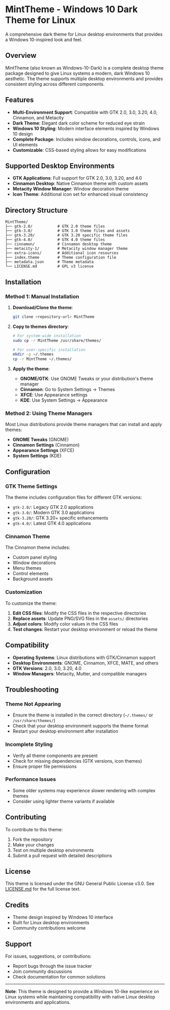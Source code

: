 # MintTheme - Windows 10 Dark Theme for Linux

A comprehensive dark theme for Linux desktop environments that provides a Windows 10-inspired look and feel.

## Overview

MintTheme (also known as Windows-10-Dark) is a complete desktop theme package designed to give Linux systems a modern, dark Windows 10 aesthetic. The theme supports multiple desktop environments and provides consistent styling across different components.

## Features

- **Multi-Environment Support**: Compatible with GTK 2.0, 3.0, 3.20, 4.0, Cinnamon, and Metacity
- **Dark Theme**: Elegant dark color scheme for reduced eye strain
- **Windows 10 Styling**: Modern interface elements inspired by Windows 10 design
- **Complete Package**: Includes window decorations, controls, icons, and UI elements
- **Customizable**: CSS-based styling allows for easy modifications

## Supported Desktop Environments

- **GTK Applications**: Full support for GTK 2.0, 3.0, 3.20, and 4.0
- **Cinnamon Desktop**: Native Cinnamon theme with custom assets
- **Metacity Window Manager**: Window decoration theme
- **Icon Theme**: Additional icon set for enhanced visual consistency

## Directory Structure

```
MintTheme/
├── gtk-2.0/           # GTK 2.0 theme files
├── gtk-3.0/           # GTK 3.0 theme files and assets
├── gtk-3.20/          # GTK 3.20 specific theme files
├── gtk-4.0/           # GTK 4.0 theme files
├── cinnamon/          # Cinnamon desktop theme
├── metacity-1/        # Metacity window manager theme
├── extra-icons/       # Additional icon resources
├── index.theme        # Theme configuration file
├── metadata.json      # Theme metadata
└── LICENSE.md         # GPL v3 license
```

## Installation

### Method 1: Manual Installation

1. **Download/Clone the theme**:
   ```bash
   git clone <repository-url> MintTheme
   ```

2. **Copy to themes directory**:
   ```bash
   # For system-wide installation
   sudo cp -r MintTheme /usr/share/themes/

   # For user-specific installation
   mkdir -p ~/.themes
   cp -r MintTheme ~/.themes/
   ```

3. **Apply the theme**:
   - **GNOME/GTK**: Use GNOME Tweaks or your distribution's theme manager
   - **Cinnamon**: Go to System Settings → Themes
   - **XFCE**: Use Appearance settings
   - **KDE**: Use System Settings → Appearance

### Method 2: Using Theme Managers

Most Linux distributions provide theme managers that can install and apply themes:

- **GNOME Tweaks** (GNOME)
- **Cinnamon Settings** (Cinnamon)
- **Appearance Settings** (XFCE)
- **System Settings** (KDE)

## Configuration

### GTK Theme Settings

The theme includes configuration files for different GTK versions:

- `gtk-2.0/`: Legacy GTK 2.0 applications
- `gtk-3.0/`: Modern GTK 3.0 applications
- `gtk-3.20/`: GTK 3.20+ specific enhancements
- `gtk-4.0/`: Latest GTK 4.0 applications

### Cinnamon Theme

The Cinnamon theme includes:
- Custom panel styling
- Window decorations
- Menu themes
- Control elements
- Background assets

### Customization

To customize the theme:

1. **Edit CSS files**: Modify the CSS files in the respective directories
2. **Replace assets**: Update PNG/SVG files in the `assets/` directories
3. **Adjust colors**: Modify color values in the CSS files
4. **Test changes**: Restart your desktop environment or reload the theme

## Compatibility

- **Operating Systems**: Linux distributions with GTK/Cinnamon support
- **Desktop Environments**: GNOME, Cinnamon, XFCE, MATE, and others
- **GTK Versions**: 2.0, 3.0, 3.20, 4.0
- **Window Managers**: Metacity, Mutter, and compatible managers

## Troubleshooting

### Theme Not Appearing
- Ensure the theme is installed in the correct directory (`~/.themes/` or `/usr/share/themes/`)
- Check that your desktop environment supports the theme format
- Restart your desktop environment after installation

### Incomplete Styling
- Verify all theme components are present
- Check for missing dependencies (GTK versions, icon themes)
- Ensure proper file permissions

### Performance Issues
- Some older systems may experience slower rendering with complex themes
- Consider using lighter theme variants if available

## Contributing

To contribute to this theme:

1. Fork the repository
2. Make your changes
3. Test on multiple desktop environments
4. Submit a pull request with detailed descriptions

## License

This theme is licensed under the GNU General Public License v3.0. See [LICENSE.md](LICENSE.md) for the full license text.

## Credits

- Theme design inspired by Windows 10 interface
- Built for Linux desktop environments
- Community contributions welcome

## Support

For issues, suggestions, or contributions:
- Report bugs through the issue tracker
- Join community discussions
- Check documentation for common solutions

---

**Note**: This theme is designed to provide a Windows 10-like experience on Linux systems while maintaining compatibility with native Linux desktop environments and applications.
